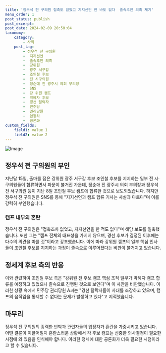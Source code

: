 ```yaml
---
title: '정우석 전 구의원 접촉도 없었고 지지선언 한 바도 없다  졸속추진 의혹 제기'
menu_order: 1
post_status: publish
post_excerpt: 
post_date: 2024-02-09 20:50:04
taxonomy:
    category:
        - 사회
    post_tag:
        - 정우석 전 구의원
        -  지지선언
        -  졸속추진 의혹
        -  강위원
        -  광주 서구갑
        -  조인철 후보
        -  전 시구의원
        -  정순애 전 광주시 의회 부의장
        -  SNS
        -  강 위원 캠프
        -  박혜자 후보
        -  경선 탈락자
        -  민주당
        -  권리당원
        -  입장차
        -  공론화
custom_fields:
    field1: value 1
    field2: value 2
---
```


![Image](https://imgnews.pstatic.net/image/629/2024/02/09/20242679170746234800_20240209172006180.png?type=w647)

## 정우석 전 구의원의 부인
지난달 15일, 출마를 접은 강위원 광주 서구갑 후보 조인철 후보를 지지하는 일부 전 시·구의원들이 합류하면서 파문이 불거진 가운데, 정순애 전 광주시 의회 부의장과 정우석 전 서구의원 등이 지난 8일 조인철 후보 캠프에 합류한 것으로 보도되었습니다. 하지만 정우석 전 구의원은 SNS를 통해 "지지선언과 캠프 합류 기사는 사실과 다르다"며 이를 강력히 부인했습니다.
### 캠프 내부의 혼란
정우석 전 구의원은 "접촉조차 없었고, 지지선언을 한 적도 없다"며 해당 보도를 일축했습니다. 또한 그는 "캠프 전체의 대표성을 가지지 않으며, 경선 후보가 결정된 이후에는 다수의 의견을 따를 것"이라고 강조했습니다. 이에 따라 강위원 캠프의 일부 핵심 인사들이 조인철 후보를 지지하는 과정이 졸속으로 이루어졌다는 비판이 불거지고 있습니다.
## 정세계 후보 측의 반응
이와 관련하여 조인철 후보 측은 "강위원 전 후보 캠프 핵심 조직 일부가 박혜자 캠프 합류를 예정하고 있었으나 졸속으로 진행된 것으로 보인다"며 이 사안을 비판했습니다. 이러한 상황 속에서 민주당 권리당원 A씨는 "경선 탈락자들이 사태를 조장하고 있으며, 캠프의 움직임을 통제할 수 없다는 문제가 발생하고 있다"고 지적했습니다.
## 마무리
정우석 전 구의원의 강력한 반박과 관련자들의 입장차가 혼란을 가중시키고 있습니다. 어떤 결론이 이끌어질지 혼란스러운 상황에서 각 후보 캠프는 신중한 의사결정이 필요한 시점에 와 있음을 인식해야 합니다. 이러한 정세에 대한 공론화가 더욱 필요한 시점이라고 할 수 있습니다.
